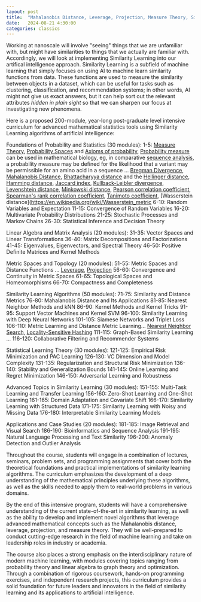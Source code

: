 ```yaml
---
layout: post
title:  "Mahalanobis Distance, Leverage, Projection, Measure Theory, Similarity Learning"
date:   2024-08-21 4:30:00
categories: classics
---
```


Working at nanoscale will involve "seeing" things that we are unfamiliar with, but might have similarities to things that we actually are familiar with. Accordingly, we will look at implementing Similarity Learning into our artifical intelligence approach. Similarity Learning is a subfield of machine learning that simply focuses on using AI to machine learn similarity functions from data. These functions are used to measure the similarity between objects in a dataset, which can be useful for tasks such as clustering, classification, and recommendation systems; in other words, AI might not give us exact answers, but it can help sort out the relevant attributes *hidden in plain sight* so that we can sharpen our focus at investigating new phenomena.

Here is a proposed 200-module, year-long post-graduate level intensive curriculum for advanced mathematical statistics tools using Similarity Learning algorithms of artificial intelligence:

Foundations of Probability and Statistics (30 modules):
1-5: [Measure Theory](https://en.wikipedia.org/wiki/Measure_(mathematics)), [Probability Spaces](https://en.wikipedia.org/wiki/Probability_space) and [Axioms of probability](https://en.wikipedia.org/wiki/Probability_axioms), [Probability measure](https://en.wikipedia.org/wiki/Probability_measure) can be used in mathematical biology, eg, in comparative [sequence analysis](https://en.wikipedia.org/wiki/Sequence_analysis), a probability measure may be defined for the likelihood that a variant may be permissible for an amino acid in a sequence ... [Bregman Divergence](https://en.wikipedia.org/wiki/Bregman_divergence), [Mahalanobis Distance](https://en.wikipedia.org/wiki/Mahalanobis_distance), [Bhattacharyya distance](https://en.wikipedia.org/wiki/Bhattacharyya_distance) and the [Hellinger distance](https://en.wikipedia.org/wiki/Hellinger_distance), [Hamming distance](https://en.wikipedia.org/wiki/Hamming_distance), [Jaccard index](https://en.wikipedia.org/wiki/Jaccard_index), [Kullback-Leibler divergence](https://en.wikipedia.org/wiki/Kullback%E2%80%93Leibler_divergence), [Levenshtein distance](https://en.wikipedia.org/wiki/Levenshtein_distance), [Minkowski distance](https://en.wikipedia.org/wiki/Minkowski_distance), [Pearson correlation coefficient](https://en.wikipedia.org/wiki/Pearson_correlation_coefficient), [Spearman's rank correlation coefficient](https://en.wikipedia.org/wiki/Spearman%27s_rank_correlation_coefficient), [Tanimoto coefficient](https://en.wikipedia.org/wiki/Jaccard_index), [Wasserstein distance](https://en.wikipedia.org/wiki/Wasserstein_metric
6-10: Random Variables and Expectation
11-15: Convergence of Random Variables
16-20: Multivariate Probability Distributions
21-25: Stochastic Processes and Markov Chains
26-30: Statistical Inference and Decision Theory

Linear Algebra and Matrix Analysis (20 modules):
31-35: Vector Spaces and Linear Transformations
36-40: Matrix Decompositions and Factorizations
41-45: Eigenvalues, Eigenvectors, and Spectral Theory
46-50: Positive Definite Matrices and Kernel Methods

Metric Spaces and Topology (20 modules):
51-55: Metric Spaces and Distance Functions ... [Leverage](https://en.wikipedia.org/wiki/Leverage_(statistics)), [Projection](https://en.wikipedia.org/wiki/Projection_(linear_algebra))
56-60: Convergence and Continuity in Metric Spaces
61-65: Topological Spaces and Homeomorphisms
66-70: Compactness and Completeness

Similarity Learning Algorithms (50 modules):
71-75: Similarity and Distance Metrics
76-80: Mahalanobis Distance and Its Applications
81-85: Nearest Neighbor Methods and kNN
86-90: Kernel Methods and Kernel Tricks
91-95: Support Vector Machines and Kernel SVM
96-100: Similarity Learning with Deep Neural Networks
101-105: Siamese Networks and Triplet Loss
106-110: Metric Learning and Distance Metric Learning... [Nearest Neighbor Search](https://en.wikipedia.org/wiki/Nearest_neighbor_search), [Locality-Sensitive Hashing](https://en.wikipedia.org/wiki/Locality-sensitive_hashing)
111-115: Graph-Based Similarity Learning ... 
116-120: Collaborative Filtering and Recommender Systems

Statistical Learning Theory (30 modules):
121-125: Empirical Risk Minimization and PAC Learning
126-130: VC Dimension and Model Complexity
131-135: Regularization and Structural Risk Minimization
136-140: Stability and Generalization Bounds
141-145: Online Learning and Regret Minimization
146-150: Adversarial Learning and Robustness

Advanced Topics in Similarity Learning (30 modules):
151-155: Multi-Task Learning and Transfer Learning
156-160: Zero-Shot Learning and One-Shot Learning
161-165: Domain Adaptation and Covariate Shift
166-170: Similarity Learning with Structured Data
171-175: Similarity Learning with Noisy and Missing Data
176-180: Interpretable Similarity Learning Models

Applications and Case Studies (20 modules):
181-185: Image Retrieval and Visual Search
186-190: Bioinformatics and Sequence Analysis
191-195: Natural Language Processing and Text Similarity
196-200: Anomaly Detection and Outlier Analysis

Throughout the course, students will engage in a combination of lectures, seminars, problem sets, and programming assignments that cover both the theoretical foundations and practical implementations of similarity learning algorithms. The curriculum emphasizes the development of a deep understanding of the mathematical principles underlying these algorithms, as well as the skills needed to apply them to real-world problems in various domains.

By the end of this intensive program, students will have a comprehensive understanding of the current state-of-the-art in similarity learning, as well as the ability to develop and implement novel algorithms that leverage advanced mathematical concepts such as the Mahalanobis distance, leverage, projection, and measure theory. They will be well-prepared to conduct cutting-edge research in the field of machine learning and take on leadership roles in industry or academia.

The course also places a strong emphasis on the interdisciplinary nature of modern machine learning, with modules covering topics ranging from probability theory and linear algebra to graph theory and optimization. Through a combination of rigorous coursework, hands-on programming exercises, and independent research projects, this curriculum provides a solid foundation for future leaders and innovators in the field of similarity learning and its applications to artificial intelligence.
